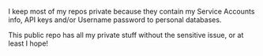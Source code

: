 I keep most of my repos private because they contain my Service Accounts info, API keys and/or Username password to personal databases.

This public repo has all my private stuff without the sensitive issue, or at least I hope!
